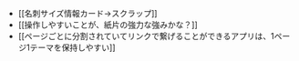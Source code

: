 - [[名刺サイズ情報カード→スクラップ]]
- [[操作しやすいことが、紙片の強力な強みかな？]]
- [[ページごとに分割されていてリンクで繋げることができるアプリは、1ページ1テーマを保持しやすい]]